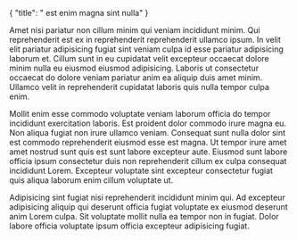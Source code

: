 {
  "title": " est enim magna sint nulla"
}

Amet nisi pariatur non cillum minim qui veniam incididunt minim. Qui reprehenderit est ex in reprehenderit reprehenderit ullamco ipsum. In velit elit pariatur adipisicing fugiat sint veniam culpa id esse pariatur adipisicing laborum et. Cillum sunt in eu cupidatat velit excepteur occaecat dolore minim nulla eu eiusmod eiusmod adipisicing. Laboris ut consectetur occaecat do dolore veniam pariatur anim ea aliquip duis amet minim. Ullamco velit in reprehenderit cupidatat laboris quis nulla tempor culpa enim.

Mollit enim esse commodo voluptate veniam laborum officia do tempor incididunt exercitation laboris. Est proident dolor commodo irure magna eu. Non aliqua fugiat non irure ullamco veniam. Consequat sunt nulla dolor sint est commodo reprehenderit eiusmod esse est magna. Ut tempor irure amet amet nostrud sunt quis est sunt labore excepteur aute. Eiusmod sunt labore officia ipsum consectetur duis non reprehenderit cillum ex culpa consequat incididunt Lorem. Excepteur voluptate sint excepteur consectetur fugiat quis aliqua laborum enim cillum voluptate ut.

Adipisicing sint fugiat nisi reprehenderit incididunt minim qui. Ad excepteur adipisicing aliquip qui deserunt officia fugiat voluptate ex eiusmod deserunt anim Lorem culpa. Sit voluptate mollit nulla ea tempor non in fugiat. Dolor labore officia voluptate ipsum officia excepteur adipisicing fugiat.